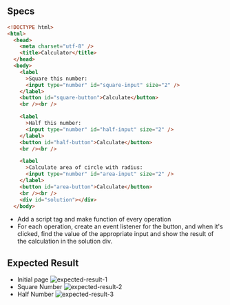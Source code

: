## Specs

```html
<!DOCTYPE html>
<html>
  <head>
    <meta charset="utf-8" />
    <title>Calculator</title>
  </head>
  <body>
    <label
      >Square this number:
      <input type="number" id="square-input" size="2" />
    </label>
    <button id="square-button">Calculate</button>
    <br /><br />

    <label
      >Half this number:
      <input type="number" id="half-input" size="2" />
    </label>
    <button id="half-button">Calculate</button>
    <br /><br />

    <label
      >Calculate area of circle with radius:
      <input type="number" id="area-input" size="2" />
    </label>
    <button id="area-button">Calculate</button>
    <br /><br />
    <div id="solution"></div>
  </body>
  ```

- Add a script tag and make function of every operation
- For each operation, create an event listener for the button, and when it's clicked, find the value of the appropriate input and show the result of the calculation in the solution div.

## Expected Result
- Initial page
![expected-result-1](https://skilvul-prod-01.s3.ap-southeast-1.amazonaws.com/lesson/full-stack-assignment/code-challenge-dom-event-1.png)
- Square Number
![expected-result-2](https://skilvul-prod-01.s3.ap-southeast-1.amazonaws.com/lesson/full-stack-assignment/code-challenge-dom-event-2.png)
- Half Number
![expected-result-3](https://skilvul-prod-01.s3.ap-southeast-1.amazonaws.com/lesson/full-stack-assignment/code-challenge-dom-event-3.png)  